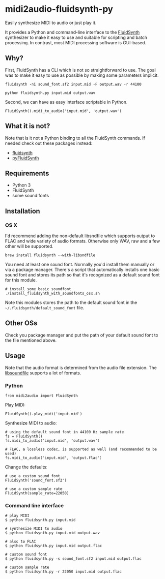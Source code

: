 # midi2audio-fluidsynth-py

Easily synthesize MIDI to audio or just play it.

It provides a Python and command-line interface to the [FluidSynth](http://www.fluidsynth.org/) synthesizer to make it easy to use and suitable for scripting and batch processing. In contrast, most MIDI processing software is GUI-based.

## Why?

First, FluidSynth has a CLI which is not so straightforward to use. The goal was to make it easy to use as possible by making some parameters implicit.

```
fluidsynth -ni sound_font.sf2 input.mid -F output.wav -r 44100
```

```
python fluidsynth.py input.mid output.wav
```

Second, we can have as easy interface scriptable in Python.

```
FluidSynth().midi_to_audio('input.mid', 'output.wav')
```

## What it is not?

Note that is it not a Python binding to all the FluidSynth commands. If needed check out these packages instead:

- [fluidsynth](https://pypi.python.org/pypi/fluidsynth)
- [pyFluidSynth](https://pypi.python.org/pypi/pyFluidSynth)

## Requirements

- Python 3
- FluidSynth
- some sound fonts

## Installation

### OS X

I'd recommend adding the non-default libsndfile which supports output to FLAC and wide variety of audio formats. Otherwise only WAV, raw and a few other will be supported.

```
brew install fluidsynth --with-libsndfile
```

You need at least one sound font. Normally you'd install them manually or via a package manager. There's a script that automatically installs one basic sound font and stores its path so that it's recognized as a default sound font for this module.

```
# install some basic soundfont
./install_fluidsynth_with_soundfonts_osx.sh
```

Note this modules stores the path to the default sound font in the `~/.fluidsynth/default_sound_font` file.

## Other OSs

Check you package manager and put the path of your default sound font to the file mentioned above.

## Usage

Note that the audio format is determined from the audio file extension. The [libsoundfile](http://www.mega-nerd.com/libsndfile/) supports a lot of formats.

### Python

```
from midi2audio import FluidSynth
```

Play MIDI:

```
FluidSynth().play_midi('input.mid')
```

Synthesize MIDI to audio:

```
# using the default sound font in 44100 Hz sample rate
fs = FluidSynth()
fs.midi_to_audio('input.mid', 'output.wav')

# FLAC, a lossless codec, is supported as well (and recommended to be used)
fs.midi_to_audio('input.mid', 'output.flac')
```

Change the defaults:

```
# use a custom sound font
FluidSynth('sound_font.sf2')

# use a custom sample rate
FluidSynth(sample_rate=22050)
```

### Command line interface

```
# play MIDI
$ python fluidsynth.py input.mid

# synthesize MIDI to audio
$ python fluidsynth.py input.mid output.wav

# also to FLAC
$ python fluidsynth.py input.mid output.flac

# custom sound font
$ python fluidsynth.py -s sound_font.sf2 input.mid output.flac

# custom sample rate
$ python fluidsynth.py -r 22050 input.mid output.flac
```
